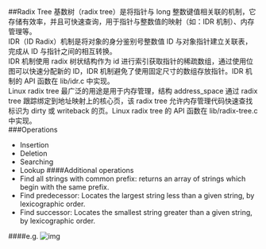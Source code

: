 ##Radix Tree
基数树（radix tree）是将指针与 long 整数键值相关联的机制，它存储有效率，并且可快速查询，用于指针与整数值的映射（如：IDR 机制）、内存管理等。</br>
IDR（ID Radix）机制是将对象的身分鉴别号整数值 ID 与对象指针建立关联表，完成从 ID 与指针之间的相互转换。</br>
IDR 机制使用 radix 树状结构作为 id 进行索引获取指针的稀疏数组，通过使用位图可以快速分配新的 ID，IDR 机制避免了使用固定尺寸的数组存放指针。IDR 机制的 API 函数在 lib/idr.c 中实现。</br>
Linux radix tree 最广泛的用途是用于内存管理，结构 address_space 通过 radix tree 跟踪绑定到地址映射上的核心页，该 radix tree 允许内存管理代码快速查找标识为 dirty 或 writeback 的页。Linux radix tree 的 API 函数在 lib/radix-tree.c 中实现。</br>
###Operations
* Insertion
* Deletion
* Searching
* Lookup
####Additional operations
* Find all strings with common prefix: returns an array of strings which begin with the same prefix.
* Find predecessor: Locates the largest string less than a given string, by lexicographic order.
* Find successor: Locates the smallest string greater than a given string, by lexicographic order.

####e.g.
![img](https://cloud.githubusercontent.com/assets/9131176/9570806/3466edb6-4fc6-11e5-8b74-39ec67898623.png)
